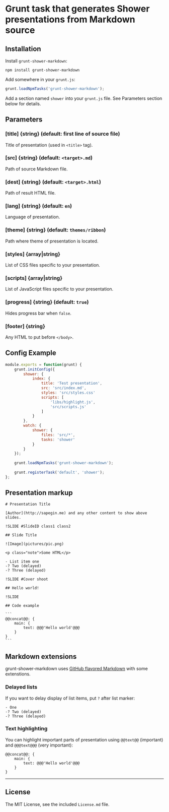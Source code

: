 # Grunt task that generates Shower presentations from Markdown source

## Installation

Install `grunt-shower-markdown`:

```
npm install grunt-shower-markdown
```

Add somewhere in your `grunt.js`:

```javascript
grunt.loadNpmTasks('grunt-shower-markdown');
```

Add a section named `shower` into your `grunt.js` file. See Parameters section below for details.


## Parameters

### [title] {string} (default: first line of source file)

Title of presentation (used in `<title>` tag).

### [src] {string} (default: `<target>.md`)

Path of source Markdown file.

### [dest] {string} (default: `<target>.html`)

Path of result HTML file.

### [lang] {string} (default: `en`)

Language of presentation.

### [theme] {string} (default: `themes/ribbon`)

Path where theme of presentation is located.

### [styles] {array|string}

List of CSS files specific to your presentation.

### [scripts] {array|string}

List of JavaScript files specific to your presentation.

### [progress] {string} (default: `true`)

Hides progress bar when `false`.

### [footer] {string}

Any HTML to put before `</body>`.

## Config Example

``` javascript
module.exports = function(grunt) {
	grunt.initConfig({
		shower: {
			index: {
				title: 'Test presentation',
				src: 'src/index.md',
				styles: 'src/styles.css'
				scripts: [
					'libs/highlight.js',
					'src/scripts.js'
				]
			}
		},
		watch: {
			shower: {
				files: 'src/*',
				tasks: 'shower'
			}
		}
	});
	
	grunt.loadNpmTasks('grunt-shower-markdown');
	
	grunt.registerTask('default', 'shower');
};		
```


## Presentation markup

	# Presentation Title
			
	[Author](http://sapegin.me) and any other content to show above slides.

	!SLIDE #SlideID class1 class2

	## Slide Title

	![Image](pictures/pic.png)

	<p class="note">Some HTML</p>

	- List item one
	-? Two (delayed)
	-? Three (delayed)

	!SLIDE #Cover shoot

	## Hello world!

	!SLIDE

	## Code example

	```
	@@concat@@: {
		main: {
			text: @@@'Hello world'@@@
		}
	}
	```


## Markdown extensions

grunt-shower-markdown uses [GitHub flavored Markdown](http://github.github.com/github-flavored-markdown/) with some extenstions.

### Delayed lists

If you want to delay display of list items, put `?` after list marker:

```
- One
-? Two (delayed)
-? Three (delayed)
```

### Text highlighting

You can highlight important parts of presentation using `@@text@@` (important) and `@@@text@@@` (very important):

```
@@concat@@: {
	main: {
		text: @@@'Hello world'@@@
	}
}
```

---

## License

The MIT License, see the included `License.md` file.
